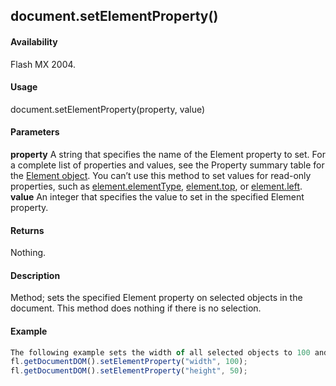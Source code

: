 ## document.setElementProperty()

#### Availability

Flash MX 2004.

#### Usage

document.setElementProperty(property, value)

#### Parameters

**property** A string that specifies the name of the Element property to set. For a complete list of properties and values, see the Property summary table for the [Element object](#!wielmic/developers-animatesdk-docs/test/Element_object/element_summary.md).
You can’t use this method to set values for read-only properties, such as [element.elementType](#!wielmic/developers-animatesdk-docs/test/Element_object/element1.md), [element.top](#!wielmic/developers-animatesdk-docs/test/Element_object/elemen22.md), or
[element.left](#!wielmic/developers-animatesdk-docs/test/Element_object/element8.md).
**value** An integer that specifies the value to set in the specified Element property.

#### Returns

Nothing.

#### Description

Method; sets the specified Element property on selected objects in the document. This method does nothing if there is no selection.

#### Example

```javascript
The following example sets the width of all selected objects to 100 and the height to 50:
fl.getDocumentDOM().setElementProperty("width", 100);
fl.getDocumentDOM().setElementProperty("height", 50);

```